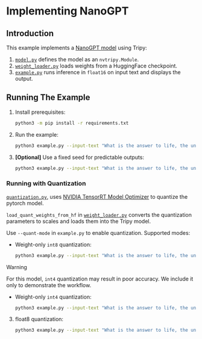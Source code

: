 # Implementing NanoGPT

## Introduction

This example implements a [NanoGPT model](https://github.com/karpathy/nanoGPT) using Tripy:

1. [`model.py`](./model.py) defines the model as an `nvtripy.Module`.
2. [`weight_loader.py`](./weight_loader.py) loads weights from a HuggingFace checkpoint.
3. [`example.py`](./example.py) runs inference in `float16` on input text and displays the output.


## Running The Example

1. Install prerequisites:

    ```bash
    python3 -m pip install -r requirements.txt
    ```

2. Run the example:

    ```bash
    python3 example.py --input-text "What is the answer to life, the universe, and everything?"
    ```

3. **[Optional]** Use a fixed seed for predictable outputs:

    ```bash
    python3 example.py --input-text "What is the answer to life, the universe, and everything?" --seed=0
    ```

    <!--
    Tripy: TEST: EXPECTED_STDOUT Start
    ```
    (?s).*?What is the answer to life, the universe, and everything\? (How can we know what's real\? How can|The answer to the questions that are asked of us|The answer to the questions that are the most difficult)
    ```
    Tripy: TEST: EXPECTED_STDOUT End
    -->

### Running with Quantization

[`quantization.py`](./quantization.py), uses
[NVIDIA TensorRT Model Optimizer](https://nvidia.github.io/TensorRT-Model-Optimizer/getting_started/1_overview.html)
to quantize the pytorch model.

`load_quant_weights_from_hf` in [`weight_loader.py`](./weight_loader.py) converts the quantization
parameters to scales and loads them into the Tripy model.

Use `--quant-mode` in `example.py` to enable quantization. Supported modes:

- Weight-only `int8` quantization:

    ```bash
    python3 example.py --input-text "What is the answer to life, the universe, and everything?" --seed=0 --quant-mode int8-weight-only
    ```
    <!--
    Tripy: TEST: EXPECTED_STDOUT Start
    ```
    (?s).*?What is the answer to life, the universe, and everything\? (The answer to the questions that|How is life possible, what is the meaning of|How can)
    ```
    Tripy: TEST: EXPECTED_STDOUT End
    -->


> [!WARNING]
> For this model, `int4` quantization may result in poor accuracy. We include it only to demonstrate the workflow.
- Weight-only `int4` quantization:

    ```bash
    python3 example.py --input-text "What is the answer to life, the universe, and everything?" --seed=0 --quant-mode int4-weight-only
    ```
    <!--
    Tripy: TEST: EXPECTED_STDOUT Start
    ```
    (?s).*?What is the answer to life, the universe, and everything\? What is what is what is what is what is
    ```
    Tripy: TEST: EXPECTED_STDOUT End
    -->

3. float8 quantization:

    ```bash
    python3 example.py --input-text "What is the answer to life, the universe, and everything?" --seed=0 --quant-mode float8
    ```
